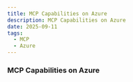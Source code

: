 ```yaml
---
title: MCP Capabilities on Azure 
description: MCP Capabilities on Azure  
date: 2025-09-11
tags:
  - MCP 
  - Azure 
---
```


### MCP Capabilities on Azure 
